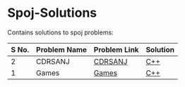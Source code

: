 # Spoj-Solutions
Contains solutions to spoj problems:

| S No. | Problem Name | Problem Link | Solution |
| ----- | ------------ | ------------ | -------- |
| 2 |CDRSANJ|[CDRSANJ](https://www.spoj.com/problems/CDRSANJ/)|[C++](./c++/cdrsanj.cpp)|
| 1 |Games|[Games](https://www.spoj.com/problems/GAMES/)|[C++](./c++/games.cpp)|
